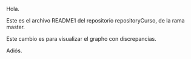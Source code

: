 Hola.

Este es el archivo README1 del repositorio repositoryCurso, de la rama master.

Este cambio es para visualizar el grapho con discrepancias.

Adiós.
